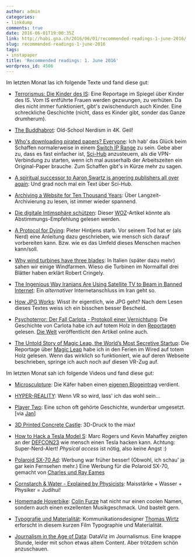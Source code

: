 ```yaml
---
author: admin
categories:
- linkdump
comments: true
date: 2016-06-01T19:00:35Z
link: http://habi.gna.ch/2016/06/01/recommended-readings-1-june-2016/
slug: recommended-readings-1-june-2016
tags:
- instapaper
title: 'Recommended readings: 1. June 2016'
wordpress_id: 4506
---
```


Im letzten Monat las ich folgende Texte und fand diese gut:





  * [Terrorismus: Die Kinder des IS](http://www.spiegel.de/spiegel/print/d-144021688.html): Eine Reportage im Spiegel über Kinder des IS. Vom IS entführte Frauen werden gezwungen, zu verhüten. Da dies nicht immer funktioniert, gibt's zwischendurch auch Kinder. Eine schreckliche Geschichte (nicht, dass es Kinder gibt, sonder das Ganze drumherum).


  * [The Buddhabrot](https://benedikt-bitterli.me/buddhabrot/): Old-School Nerdism in 4K. Geil!


  * [Who's downloading pirated papers? Everyone](http://www.sciencemag.org/news/2016/04/whos-downloading-pirated-papers-everyone): Ich hab' das Glück beim Schaffen normalerweise in einem [Switch IP Range](http://www.switch.ch/de/services/network/) zu sein. Gebe aber zu, dass es fast einfacher ist, [Sci-Hub](http://sci-hub.cc/) anzusteuern, als die VPN-Verbindung zu starten, wenn ich mal ausserhalb der Arbeitszeiten ein Original-Paper brauche. Zum Schaffen gibt's in Kürze mehr zu sagen.


  * [A spiritual successor to Aaron Swartz is angering publishers all over again](http://arstechnica.com/tech-policy/2016/04/a-spiritual-successor-to-aaron-swartz-is-angering-publishers-all-over-again/): Und grad noch mal ein Text über Sci-Hub.


  * [Archiving a Website for Ten Thousand Years](http://www.theatlantic.com/technology/archive/2016/05/archiving-a-website-for-ten-thousand-years/482385/): Über Langzeit-Archivierung zu lesen, ist immer wieder spannend.


  * [Die digitale Intimsphäre schützen](http://www.woz.ch/-6c81): Dieser [WOZ](http://www.woz.ch/)-Artikel könnte als Abstimmungs-Empfehlung gelesen werden.


  * [A Protocol for Dying](http://hintjens.com/blog:115): Pieter Hintjens starb. Vor seinem Tod hat er (als Nerd) eine Anleitung dazu geschrieben, wie mensch sich darauf vorbereiten kann. Bzw. wie es das Umfeld dieses Menschen machen kann/soll.


  * [Why wind turbines have three blades](http://www.cringely.com/2016/05/06/15262/): In Italien (später dazu mehr) sahen wir einige Windfarmen. Wieso die Turbinen im Normalfall drei Blätter haben erklärt Robert Cringely.


  * [The Ingenious Way Iranians Are Using Satellite TV to Beam in Banned Internet](https://www.wired.com/2016/04/ingenious-way-iranians-using-satellite-tv-beam-banned-data/): Ein _alternativer_ Internetanschluss im Iran geht so.


  * [How JPG Works](https://medium.freecodecamp.com/how-jpg-works-a4dbd2316f35?gi=6e81533b03ee): Wisst ihr eigentlich, wie JPG geht? Nach dem Lesen dieses Textes weiss ich ein bisschen besser Bescheid.


  * [Psychoterror: Der Fall Carlota - Protokoll einer Vernichtung](http://www.welt.de/vermischtes/article154492971/Der-Fall-Carlota-Protokoll-einer-Vernichtung.html): Die Geschichte von Carlota habe ich auf totem Holz in den [Reportagen](http://reportagen.com/content/carlota) gelesen. [Die Welt](http://www.welt.de) veröffentlicht den Artikel online auch.


  * [The Untold Story of Magic Leap, the World’s Most Secretive Startup](http://www.wired.com/2016/04/magic-leap-vr/): Die Reportage über [Magic Leap](https://www.magicleap.com/) habe ich in den Ferien im Wired auf totem Holz gelesen. Wenn das wirklich so funktioniert, wie auf deren Webseite beschrieben, springe ich auch noch auf diesen VR-Zug auf.



Im letzten Monat sah ich folgende Videos und fand diese gut:



  * [Microsculpture](https://vimeo.com/157712307): Die Käfer haben einen [eigenen Blogeintrag](http://wp.me/p4u1r-1aD) verdient.


  * [HYPER-REALITY](https://vimeo.com/166807261): Wenn VR so wird, lass' ich das wohl sein...


  * [Player Two](https://vimeo.com/162531355): Eine schon oft gehörte Geschichte, wunderbar umgesetzt. [via [Jan](http://pieceoplastic.com/index.php/7242/ruff-linkage-201617/)]


  * [3D Printed Concrete Castle](https://www.youtube.com/watch?v=DQ5Elbvvr1M): 3D-Druck to the max!


  * [How to Hack a Tesla Model S](https://www.youtube.com/watch?v=KX_0c9R4Fng): Marc Rogers und Kevin Mahaffey zeigten an der [DEFCON23](https://www.defcon.org/) wie mensch einen Tesla hacken kann. Achtung: Super-Nerd-Alert! _Physical access_ ist nötig, also keine Angst :)


  * [Polaroid SX-70 Ad](https://www.youtube.com/watch?v=5jaiq_ZZ_eM): Werbung war früher besser! (Obwohl, ich schau' ja gar kein Fernsehen mehr.) Eine Werbung für die Polaroid SX-70, gemacht von [Charles und Ray Eames](http://www.eamesoffice.com/eames-office/charles-and-ray/)


  * [Cornstarch & Water - Explained by Physicists](https://www.youtube.com/watch?v=JGfynrsdaV0): Maisstärke + Wasser + Physiker = Judihui!


  * [Homemade Hoverbike](https://www.youtube.com/watch?v=soxxPyaAT1k): [Colin Furze](https://www.youtube.com/colinfurze) hat nicht nur einen coolen Namen, sondern auch einen exzellenten Musikgeschmack. Und bastelt gern.


  * [Typografie und Materialität](https://www.youtube.com/watch?v=5l45xxPo-CY): Kommunikationsdesigner [Thomas Wirtz](http://www.thomaswirtz.net/) erforscht in diesem kurzen Film Typographie und Materialität.


  * [Journalism in the Age of Data](https://vimeo.com/14777910): DataViz im Journalismus. Eine knappe Stunde, leider mit schon etwas altem Content. Aber trötzdem schön anzuschauen.


